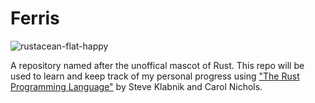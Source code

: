 # Ferris

![rustacean-flat-happy](https://user-images.githubusercontent.com/84997596/236686624-a2601688-a891-491d-9075-5b3233b12d9b.png)

A repository named after the unoffical mascot of Rust. This repo will be used to learn and keep track
of my personal progress using ["The Rust Programming Language"](https://nostarch.com/rust-programming-language-2nd-edition) by Steve Klabnik and
Carol Nichols.
